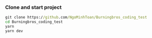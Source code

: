 ### Clone and start project

```cmd
git clone https://github.com/NgoMinhToan/Burningbros_coding_test
cd Burningbros_coding_test
yarn
yarn dev
```